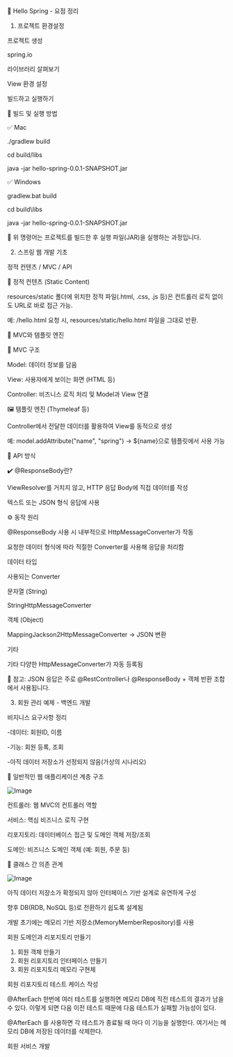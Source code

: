 📁 Hello Spring - 요점 정리



01. 프로젝트 환경설정

프로젝트 생성

spring.io

라이브러리 살펴보기

View 환경 설정

빌드하고 실행하기

🔧 빌드 및 실행 방법

✅ Mac

./gradlew build

cd build/libs

java -jar hello-spring-0.0.1-SNAPSHOT.jar

✅ Windows

gradlew.bat build

cd build\libs

java -jar hello-spring-0.0.1-SNAPSHOT.jar

📌 위 명령어는 프로젝트를 빌드한 후 실행 파일(JAR)을 실행하는 과정입니다.

02. 스프링 웹 개발 기초

정적 컨텐츠 / MVC / API

📝 정적 컨텐츠 (Static Content)

resources/static 폴더에 위치한 정적 파일(.html, .css, .js 등)은 컨트롤러 로직 없이도 URL로 바로 접근 가능.

예: /hello.html 요청 시, resources/static/hello.html 파일을 그대로 반환.

🧱 MVC와 템플릿 엔진

🧩 MVC 구조

Model: 데이터 정보를 담음

View: 사용자에게 보이는 화면 (HTML 등)

Controller: 비즈니스 로직 처리 및 Model과 View 연결

🖼️ 템플릿 엔진 (Thymeleaf 등)

Controller에서 전달한 데이터를 활용하여 View를 동적으로 생성

예: model.addAttribute("name", "spring") → ${name}으로 템플릿에서 사용 가능

🔄 API 방식

✔️ @ResponseBody란?

ViewResolver를 거치지 않고, HTTP 응답 Body에 직접 데이터를 작성

텍스트 또는 JSON 형식 응답에 사용

⚙️ 동작 원리

@ResponseBody 사용 시 내부적으로 HttpMessageConverter가 작동

요청한 데이터 형식에 따라 적절한 Converter를 사용해 응답을 처리함

데이터 타입

사용되는 Converter

문자열 (String)

StringHttpMessageConverter

객체 (Object)

MappingJackson2HttpMessageConverter → JSON 변환

기타

기타 다양한 HttpMessageConverter가 자동 등록됨

🧠 참고: JSON 응답은 주로 @RestController나 @ResponseBody + 객체 반환 조합에서 사용됩니다.

03. 회원 관리 예제 - 백엔드 개발

비지니스 요구사항 정리

-데이터: 회원ID, 이름

-기능: 회원 등록, 조회

-아직 데이터 저장소가 선정되지 않음(가상의 시나리오)

📌 일반적인 웹 애플리케이션 계층 구조

![Image](https://github.com/user-attachments/assets/c796075b-1cd7-4695-b0de-17be60ff5046)

컨트롤러: 웹 MVC의 컨트롤러 역할

서비스: 핵심 비즈니스 로직 구현

리포지토리: 데이터베이스 접근 및 도메인 객체 저장/조회

도메인: 비즈니스 도메인 객체 (예: 회원, 주문 등)

🔄 클래스 간 의존 관계

![Image](https://github.com/user-attachments/assets/162dbb4e-d7ca-49ce-a833-926ba1d8ba00)

아직 데이터 저장소가 확정되지 않아 인터페이스 기반 설계로 유연하게 구성

향후 DB(RDB, NoSQL 등)로 전환하기 쉽도록 설계됨

개발 초기에는 메모리 기반 저장소(MemoryMemberRepository)를 사용

회원 도메인과 리포지토리 만들기

1. 회원 객체 만들기
2. 회원 리포지토리 인터페이스 만들기
3. 회원 리포지토리 메모리 구현체

회원 리포지토리 테스트 케이스 작성

 @AfterEach
한번에 여러 테스트를 실행하면 메모리 DB에 직전 테스트의 결과가 남을 수 있다. 이렇게
되면 다음 이전 테스트 때문에 다음 테스트가 실패할 가능성이 있다.

 @AfterEach 를 사용하면 각 테스트가 종료될 때 마다 이 기능을 실행한다.
 여기서는 메모리 DB에 저장된 데이터를 삭제한다.

회원 서비스 개발